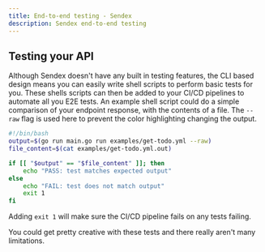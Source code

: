 ```yaml
---
title: End-to-end testing - Sendex
description: Sendex end-to-end testing
---
```


## Testing your API

Although Sendex doesn't have any built in testing features, the CLI based design means you can easily write shell scripts to perform basic tests for you. These shells scripts can then be added to your CI/CD pipelines to automate all you E2E tests. An example shell script could do a simple comparison of your endpoint response, with the contents of a file. The `--raw` flag is used here to prevent the color highlighting changing the output.

```bash
#!/bin/bash
output=$(go run main.go run examples/get-todo.yml --raw)
file_content=$(cat examples/get-todo.yml.out)

if [[ "$output" == "$file_content" ]]; then
    echo "PASS: test matches expected output"
else
    echo "FAIL: test does not match output"
    exit 1
fi
```

Adding `exit 1` will make sure the CI/CD pipeline fails on any tests failing.

You could get pretty creative with these tests and there really aren't many limitations.
